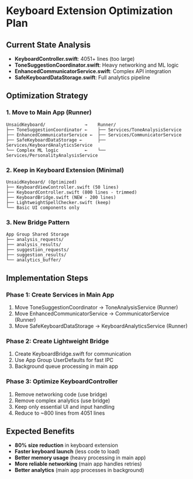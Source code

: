 # Keyboard Extension Optimization Plan

## Current State Analysis
- **KeyboardController.swift**: 4051+ lines (too large)
- **ToneSuggestionCoordinator.swift**: Heavy networking and ML logic
- **EnhancedCommunicatorService.swift**: Complex API integration
- **SafeKeyboardDataStorage.swift**: Full analytics pipeline

## Optimization Strategy

### 1. Move to Main App (Runner)
```
UnsaidKeyboard/               →    Runner/
├── ToneSuggestionCoordinator ←    ├── Services/ToneAnalysisService
├── EnhancedCommunicatorService ←  ├── Services/CommunicatorService  
├── SafeKeyboardDataStorage ←      ├── Services/KeyboardAnalyticsService
└── Complex ML logic          ←    └── Services/PersonalityAnalysisService
```

### 2. Keep in Keyboard Extension (Minimal)
```
UnsaidKeyboard/ (Optimized)
├── KeyboardViewController.swift (50 lines)
├── KeyboardController.swift (800 lines - trimmed)
├── KeyboardBridge.swift (NEW - 200 lines)
├── LightweightSpellChecker.swift (keep)
└── Basic UI components only
```

### 3. New Bridge Pattern
```
App Group Shared Storage
├── analysis_requests/
├── analysis_results/ 
├── suggestion_requests/
├── suggestion_results/
└── analytics_buffer/
```

## Implementation Steps

### Phase 1: Create Services in Main App
1. Move ToneSuggestionCoordinator → ToneAnalysisService (Runner)
2. Move EnhancedCommunicatorService → CommunicatorService (Runner)  
3. Move SafeKeyboardDataStorage → KeyboardAnalyticsService (Runner)

### Phase 2: Create Lightweight Bridge
1. Create KeyboardBridge.swift for communication
2. Use App Group UserDefaults for fast IPC
3. Background queue processing in main app

### Phase 3: Optimize KeyboardController
1. Remove networking code (use bridge)
2. Remove complex analytics (use bridge)
3. Keep only essential UI and input handling
4. Reduce to ~800 lines from 4051 lines

## Expected Benefits
- **80% size reduction** in keyboard extension
- **Faster keyboard launch** (less code to load)
- **Better memory usage** (heavy processing in main app)
- **More reliable networking** (main app handles retries)
- **Better analytics** (main app processes in background)
